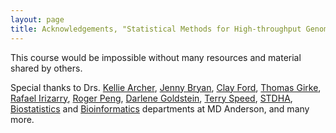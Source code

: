 ```yaml
---
layout: page
title: Acknowledgements, "Statistical Methods for High-throughput Genomic Data I" course, BIOS 567
---
```


This course would be impossible without many resources and material shared by others. 

Special thanks to Drs. [Kellie Archer](https://cph.osu.edu/people/karcher), [Jenny Bryan](https://github.com/jennybc), [Clay Ford](https://github.com/clayford), [Thomas Girke](http://girke.bioinformatics.ucr.edu/), [Rafael Irizarry](https://rafalab.github.io/), [Roger Peng](http://www.biostat.jhsph.edu/~rpeng/), [Darlene Goldstein](http://lausanne.isb-sib.ch/~darlene/index.html), [Terry Speed](http://www.wehi.edu.au/people/terry-speed), [STDHA](http://www.sthda.com/english/), [Biostatistics](https://www.mdanderson.org/research/departments-labs-institutes/departments-divisions/biostatistics.html) and [Bioinformatics](http://bioinformatics.mdanderson.org/main/Main_Page) departments at MD Anderson, and many more.
